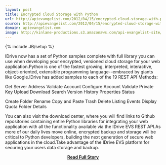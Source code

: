 ```yaml
---
layout: post
title: Encrypted Cloud Storage with Python
url: http://apievangelist.com/2012/04/15/encrypted-cloud-storage-with-python/
source: http://apievangelist.com/2012/04/15/encrypted-cloud-storage-with-python/
domain: apievangelist.com
image: http://kinlane-productions.s3.amazonaws.com/api-evangelist-site/blog/python-logo.jpg
---
```

{% include JB/setup %}<p>IDrive now has a set of Python samples complete with full library you can use when developing your encrypted, versioned cloud storage for your web application.Python is one of the fastest growing, interpreted, interactive, object-oriented, extensible programming language--embraced by giants like Google.IDrive has added samples to each of the 19 REST API Methods:
&nbsp;





Get Server Address
Validate Account
Configure Account
Validate Private Key
Upload
Download
Search
Version History
Properties
Status




Create Folder
Rename
Copy and Paste
Trash
Delete
Listing
Events
Display Quota
Folder Details





You can also visit the download center, where you will find links to Github repositories containing entire Python libraries for integrating your web application with all the functionality available via the IDrive EVS REST API.As more of our daily lives move online, encrypted backup and storage will be critical to Python developers, building the next generation of secure web applications in the cloud.Take advantage of the IDrive EVS platform for securing your users data storage and backup.</p>
<center><p><a href="http://apievangelist.com/2012/04/15/encrypted-cloud-storage-with-python/" style='padding:25px; font-sze:18px; font-weight: bold;'>Read Full Story</a></p></center>

